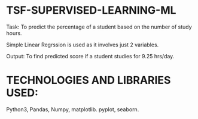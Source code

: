 # TSF-SUPERVISED-LEARNING-ML
Task: To predict the percentage of a student based on the number of study hours.

Simple Linear Regrssion is used as it involves just 2 variables. 

Output: To find predicted score if a student studies for 9.25 hrs/day.

# TECHNOLOGIES AND LIBRARIES USED:
Python3, Pandas, Numpy, matplotlib. pyplot, seaborn.
